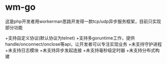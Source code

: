 # wm-go
  这是php开发者用workerman思路开发得一款tcp/udp异步服务框架，目前只实现部分功能  
  
+支持自定义协议(默认协议为telnet)
+支持多goruntime工作，提供handle/onconnect/onclose等api，让开发者可以专注实现业务
+未支持守护进程
+未支持日志模块
+未支持异步发起连接
+未支持毫秒级定时器
+未支持分布式构建